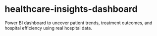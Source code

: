 # healthcare-insights-dashboard
Power BI dashboard to uncover patient trends, treatment outcomes, and hospital efficiency using real hospital data.
